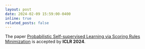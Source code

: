 ```yaml
---
layout: post
date: 2024-02-09 15:59:00-0400
inline: true
related_posts: false
---
```

The paper [Probabilistic Self-supervised Learning via Scoring Rules Minimization](https://openreview.net/forum?id=skcTCdJz0f) is accepted by
**ICLR 2024**.
